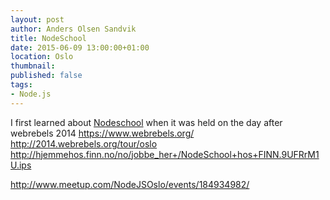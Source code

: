 ```yaml
---
layout: post
author: Anders Olsen Sandvik
title: NodeSchool
date: 2015-06-09 13:00:00+01:00
location: Oslo
thumbnail:
published: false
tags:
- Node.js
---
```


I first learned about [Nodeschool](http://nodeschool.io/) when it was held on the day after webrebels 2014
https://www.webrebels.org/
http://2014.webrebels.org/tour/oslo
http://hjemmehos.finn.no/no/jobbe_her+/NodeSchool+hos+FINN.9UFRrM1U.ips

http://www.meetup.com/NodeJSOslo/events/184934982/
